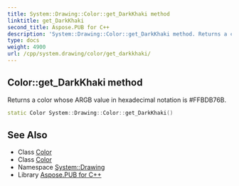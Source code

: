 ```yaml
---
title: System::Drawing::Color::get_DarkKhaki method
linktitle: get_DarkKhaki
second_title: Aspose.PUB for C++
description: 'System::Drawing::Color::get_DarkKhaki method. Returns a color whose ARGB value in hexadecimal notation is #FFBDB76B in C++.'
type: docs
weight: 4900
url: /cpp/system.drawing/color/get_darkkhaki/
---
```

## Color::get_DarkKhaki method


Returns a color whose ARGB value in hexadecimal notation is #FFBDB76B.

```cpp
static Color System::Drawing::Color::get_DarkKhaki()
```

## See Also

* Class [Color](../)
* Class [Color](../)
* Namespace [System::Drawing](../../)
* Library [Aspose.PUB for C++](../../../)
